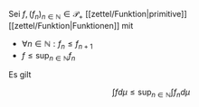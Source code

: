 Sei $f, (f_n)_{n \in \mathbb{N}} \in \mathcal{P}_+$ [[zettel/Funktion|primitive]] [[zettel/Funktion|Funktionen]] mit
- $\forall n \in \mathbb{N} : f_n \le f_{n+1}$
- $f \le \sup_{n \in \mathbb{N}} f_n$

Es gilt

$$
	\int f d\mu \le \sup_{n \in \mathbb{N}} \int f_n d\mu
$$